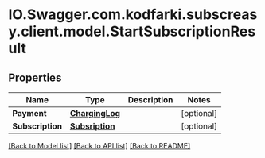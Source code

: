 # IO.Swagger.com.kodfarki.subscreasy.client.model.StartSubscriptionResult
## Properties

Name | Type | Description | Notes
------------ | ------------- | ------------- | -------------
**Payment** | [**ChargingLog**](ChargingLog.md) |  | [optional] 
**Subscription** | [**Subsription**](Subsription.md) |  | [optional] 

[[Back to Model list]](../README.md#documentation-for-models) [[Back to API list]](../README.md#documentation-for-api-endpoints) [[Back to README]](../README.md)


